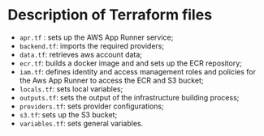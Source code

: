 # Description of Terraform files

* `apr.tf` : sets up the AWS App Runner service;
* `backend.tf`: imports the required providers;
* `data.tf`: retrieves aws account data;
* `ecr.tf`: builds a docker image and and sets up the ECR repository;
* `iam.tf`: defines identity and access management roles and policies for the Aws App Runner to access the ECR and S3 bucket;
* `locals.tf`: sets local variables;
* `outputs.tf`: sets the output of the infrastructure building process;
* `providers.tf`: sets provider configurations;
* `s3.tf`: sets up the S3 bucket;
* `variables.tf`: sets general variables.
